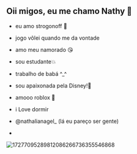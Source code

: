 ## Oii migos, eu me chamo Nathy 👋 ##
- eu amo strogonoff 🤩
- jogo vôlei quando me da vontade 
- amo meu namorado 😘
- sou estudante💥
- trabalho de babá ^_^
- sou apaixonada pela Disney!💞
- amooo roblox 🫶
- i Love dormir 
- @nathalianagel_ (lá eu pareço ser gente)

- 
![17277095289812086266736355546868](https://github.com/user-attachments/assets/e09775bc-4563-46b1-83c1-25a7e180d959)
